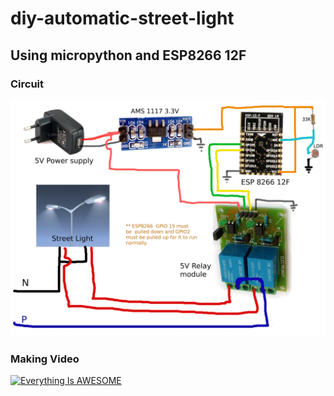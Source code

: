# diy-automatic-street-light
## Using micropython and ESP8266 12F

### Circuit
![text](https://raw.githubusercontent.com/hemanth7787/diy-automatic-street-light/master/circuit.jpg)

### Making Video
[![Everything Is AWESOME](https://img.youtube.com/vi/eTGnJEOZUDA/0.jpg)](https://www.youtube.com/watch?v=eTGnJEOZUDA "Video")
